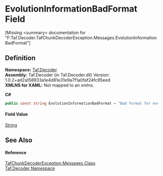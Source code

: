 # EvolutionInformationBadFormat Field


\[Missing &lt;summary&gt; documentation for "F:Taf.Decoder.TafChunkDecoderException.Messages.EvolutionInformationBadFormat"\]



## Definition
**Namespace:** <a href="N_Taf_Decoder.md">Taf.Decoder</a>  
**Assembly:** Taf.Decoder (in Taf.Decoder.dll) Version: 1.0.2+ad2a158933a1e4d81e31e9a7f1a0faf24fc95eed  
**XMLNS for XAML:** Not mapped to an xmlns.

**C#**
``` C#
public const string EvolutionInformationBadFormat = "Bad format for evolution information"
```



#### Field Value
<a href="https://learn.microsoft.com/dotnet/api/system.string" target="_blank" rel="noopener noreferrer">String</a>

## See Also


#### Reference
<a href="T_Taf_Decoder_TafChunkDecoderException_Messages.md">TafChunkDecoderException.Messages Class</a>  
<a href="N_Taf_Decoder.md">Taf.Decoder Namespace</a>  
